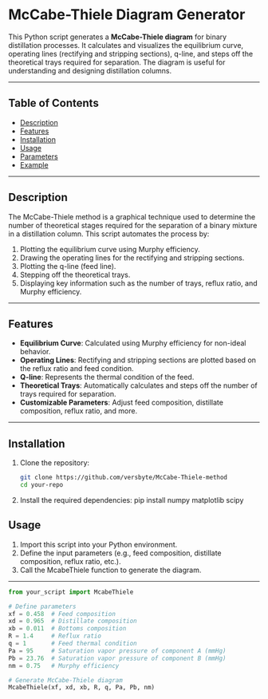 # McCabe-Thiele Diagram Generator

This Python script generates a **McCabe-Thiele diagram** for binary distillation processes. It calculates and visualizes the equilibrium curve, operating lines (rectifying and stripping sections), q-line, and steps off the theoretical trays required for separation. The diagram is useful for understanding and designing distillation columns.

---

## Table of Contents
- [Description](#description)
- [Features](#features)
- [Installation](#installation)
- [Usage](#usage)
- [Parameters](#parameters)
- [Example](#example)

---

## Description
The McCabe-Thiele method is a graphical technique used to determine the number of theoretical stages required for the separation of a binary mixture in a distillation column. This script automates the process by:
1. Plotting the equilibrium curve using Murphy efficiency.
2. Drawing the operating lines for the rectifying and stripping sections.
3. Plotting the q-line (feed line).
4. Stepping off the theoretical trays.
5. Displaying key information such as the number of trays, reflux ratio, and Murphy efficiency.

---

## Features
- **Equilibrium Curve**: Calculated using Murphy efficiency for non-ideal behavior.
- **Operating Lines**: Rectifying and stripping sections are plotted based on the reflux ratio and feed condition.
- **Q-line**: Represents the thermal condition of the feed.
- **Theoretical Trays**: Automatically calculates and steps off the number of trays required for separation.
- **Customizable Parameters**: Adjust feed composition, distillate composition, reflux ratio, and more.

---

## Installation
1. Clone the repository:
   ```bash
   git clone https://github.com/versbyte/McCabe-Thiele-method
   cd your-repo

2. Install the required dependencies:
    pip install numpy matplotlib scipy

## Usage

1. Import this script into your Python environment.
2. Define the input parameters (e.g., feed composition, distillate composition, reflux ratio, etc.).
3. Call the McabeThiele function to generate the diagram.

---

```python
from your_script import McabeThiele

# Define parameters
xf = 0.458  # Feed composition
xd = 0.965  # Distillate composition
xb = 0.011  # Bottoms composition
R = 1.4     # Reflux ratio
q = 1       # Feed thermal condition
Pa = 95     # Saturation vapor pressure of component A (mmHg)
Pb = 23.76  # Saturation vapor pressure of component B (mmHg)
nm = 0.75   # Murphy efficiency

# Generate McCabe-Thiele diagram
McabeThiele(xf, xd, xb, R, q, Pa, Pb, nm)